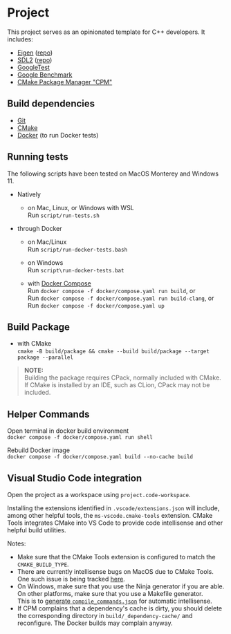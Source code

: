 # Project

This project serves as an opinionated template for C++ developers.
It includes:

- [Eigen](https://eigen.tuxfamily.org/index.php?title=Main_Page) \([repo](https://gitlab.com/libeigen/eigen)\)
- [SDL2](https://www.libsdl.org/) \([repo](https://github.com/libsdl-org/SDL)\)
- [GoogleTest](https://github.com/google/googletest/)
- [Google Benchmark](https://github.com/google/benchmark/)
- [CMake Package Manager "CPM"](https://github.com/cpm-cmake/CPM.cmake)

## Build dependencies

- [Git](https://git-scm.com/)
- [CMake](https://cmake.org/)
- [Docker](https://www.docker.com/) (to run Docker tests)

## Running tests

The following scripts have been tested on MacOS Monterey and Windows 11.

- Natively
    - on Mac, Linux, or Windows with WSL  
      Run `script/run-tests.sh`

- through Docker
    - on Mac/Linux  
      Run `script/run-docker-tests.bash`

    - on Windows  
      Run `script\run-docker-tests.bat`

    - with [Docker Compose](https://docs.docker.com/compose/)  
      Run `docker compose -f docker/compose.yaml run build`, or  
      Run `docker compose -f docker/compose.yaml run build-clang`, or  
      Run `docker compose -f docker/compose.yaml up`

## Build Package

- with CMake  
  `cmake -B build/package && cmake --build build/package --target package --parallel`

> **NOTE:**  
> Building the package requires CPack, normally included with CMake.  
> If CMake is installed by an IDE, such as CLion, CPack may not be included.

## Helper Commands

Open terminal in docker build environment  
`docker compose -f docker/compose.yaml run shell`

Rebuild Docker image  
`docker compose -f docker/compose.yaml build --no-cache build`

## Visual Studio Code integration

Open the project as a workspace using `project.code-workspace`.

Installing the extensions identified in `.vscode/extensions.json` will include,
among other helpful tools, the `ms-vscode.cmake-tools` extension. CMake Tools
integrates CMake into VS Code to provide code intellisense and other helpful
build utilities.

Notes:

- Make sure that the CMake Tools extension is configured to match the
  `CMAKE_BUILD_TYPE`.
- There are currently intellisense bugs on MacOS due to CMake Tools.  
  One such issue is being tracked [here](https://github.com/microsoft/vscode-cmake-tools/issues/1178).
- On Windows, make sure that you use the Ninja generator if you are able.  
  On other platforms, make sure that you use a Makefile generator.  
  This is to [generate `compile_commands.json`](https://cmake.org/cmake/help/latest/variable/CMAKE_EXPORT_COMPILE_COMMANDS.html)
  for automatic intellisense.
- If CPM complains that a dependency's cache is dirty, you should delete the
  corresponding directory in `build/_dependency-cache/` and reconfigure.
  The Docker builds may complain anyway.
